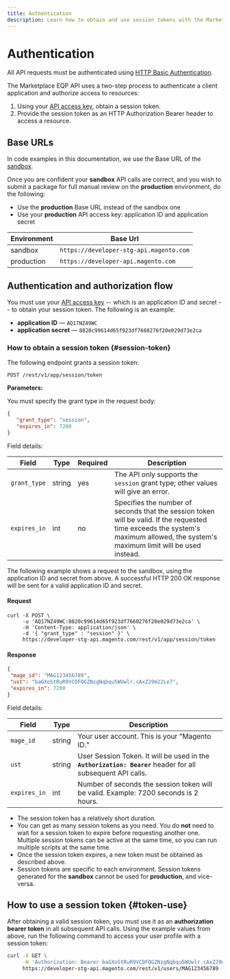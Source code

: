 ```yaml
---
title: Authentication
description: Learn how to obtain and use session tokens with the Marketplsce EQP REST APIs.
---
```


# Authentication

<InlineAlert variant="info" slots="text"/>

All API requests must be authenticated using [HTTP Basic Authentication](https://en.wikipedia.org/wiki/Basic_access_authentication).

The Marketplace EQP API uses a two-step process to authenticate a client application and authorize access to resources:

1. Using your [API access key](access-keys.md), obtain a session token.
1. Provide the session token as an HTTP Authorization Bearer header to access a resource.

## Base URLs

In code examples in this documentation, we use the Base URL of the [sandbox](sandbox.md).

Once you are confident your **sandbox** API calls are correct, and you wish to submit a package for full manual review on the **production** environment, do the following:

-  Use the **production** Base URL instead of the sandbox one
-  Use your **production** API access key: application ID and application secret

|Environment|Base Url|
|-----------|--------|
|sandbox    |`https://developer-stg-api.magento.com`|
|production |`https://developer-api.magento.com`    |

## Authentication and authorization flow

You must use your [API access key](access-keys.md) -- which is an application ID and secret -- to obtain your session token.
The following is an example:

-  **application ID** — `AQ17NZ49WC`
-  **application secret** — `8820c99614d65f923df7660276f20e029d73e2ca`

### How to obtain a session token {#session-token}

The following endpoint grants a session token:

```http
POST /rest/v1/app/session/token
```

**Parameters:**

You must specify the grant type in the request body:

```json
{
   "grant_type": "session",
   "expires_in": 7200
}
```

Field details:

|Field|Type|Required|Description|
|-----|----|----|-----------|
|`grant_type`|string|yes| The API only supports the `session` grant type; other values will give an error.|
|`expires_in`|int|no| Specifies the number of seconds that the session token will be valid. If the requested time exceeds the system's maximum allowed, the system's maximum limit will be used instead. |

The following example shows a request to the sandbox, using the application ID and secret from above. A successful HTTP 200 OK response will be sent for a valid application ID and secret.

<CodeBlock slots="heading, code" repeat="2" languages="CURL, JSON" />

#### Request

```curl
curl -X POST \
     -u 'AQ17NZ49WC:8820c99614d65f923df7660276f20e029d73e2ca' \
     -H 'Content-Type: application/json' \
     -d '{ "grant_type" : "session" }' \
     https://developer-stg-api.magento.com/rest/v1/app/session/token
```

#### Response

```json
{
 "mage_id": "MAG123456789",
 "ust": "baGXoStRuR9VCDFQGZNzgNqbqu5WUwlr.cAxZJ9m22Le7",
 "expires_in": 7200
}
```

Field details:

|Field|Type|Description|
|-----|----|-----------|
|`mage_id`|string|Your user account.  This is your "Magento ID."|
|`ust`|string|User Session Token. It will be used in the **`Authorization: Bearer`** header for all subsequent API calls.|
|`expires_in`|int|Number of seconds the session token will be valid. Example: 7200 seconds is 2 hours.|

-  The session token has a relatively short duration.
-  You can get as many session tokens as you need.  You do **not** need to wait for a session token to expire before requesting another one.  Multiple session tokens can be active at the same time, so you can run multiple scripts at the same time.
-  Once the session token expires, a new token must be obtained as described above.
-  Session tokens are specific to each environment.  Session tokens generated for the **sandbox** cannot be used for **production**, and vice-versa.

## How to use a session token {#token-use}

After obtaining a valid session token, you must use it as an **authorization bearer token** in all subsequent API calls.
Using the example values from above, run the following command to access your user profile with a session token:

```bash
curl -X GET \
     -H 'Authorization: Bearer baGXoStRuR9VCDFQGZNzgNqbqu5WUwlr.cAxZJ9m22Le7' \
     https://developer-stg-api.magento.com/rest/v1/users/MAG123456789
```
